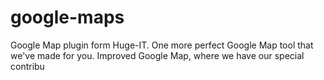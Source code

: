 # google-maps
Google Map plugin form Huge-IT. One more perfect Google Map tool that we've made for you. Improved Google Map, where we have our special contribu
